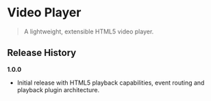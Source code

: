 # Video Player

> A lightweight, extensible HTML5 video player.

## Release History

__1.0.0__

  * Initial release with HTML5 playback capabilities, event routing and playback plugin architecture.